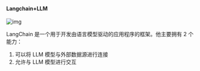 #### Langchain+LLM

[Langchain+LLM]: https://zhuanlan.zhihu.com/p/629915964
[Langchain]: https://liaokong.gitbook.io/llm-kai-fa-jiao-cheng/

![img](https://pic2.zhimg.com/v2-a017586a0466364abc80036951f74cb5_r.jpg)



LangChain 是一个用于开发由语言模型驱动的应用程序的框架。他主要拥有 2 个能力：

1. 可以将 LLM 模型与外部数据源进行连接
2. 允许与 LLM 模型进行交互
